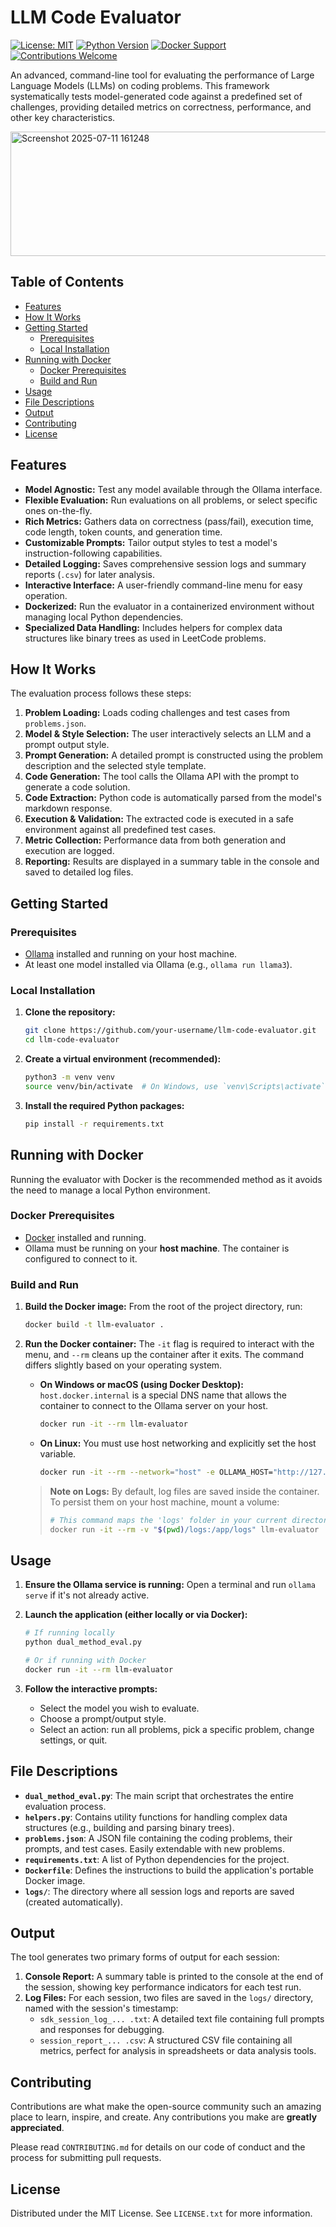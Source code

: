 # LLM Code Evaluator

[![License: MIT](https://img.shields.io/badge/License-MIT-yellow.svg)](https://opensource.org/licenses/MIT)
[![Python Version](https://img.shields.io/badge/python-3.9%2B-blue.svg)](https://www.python.org/downloads/)
[![Docker Support](https://img.shields.io/badge/docker-ready-blue.svg)](https://www.docker.com/)
[![Contributions Welcome](https://img.shields.io/badge/contributions-welcome-brightgreen.svg?style=flat)](./CONTRIBUTING.md)

An advanced, command-line tool for evaluating the performance of Large Language Models (LLMs) on coding problems. This framework systematically tests model-generated code against a predefined set of challenges, providing detailed metrics on correctness, performance, and other key characteristics.

<img width="1680" height="199" alt="Screenshot 2025-07-11 161248" src="https://github.com/user-attachments/assets/41501a2b-f0c4-433a-8822-b38fb738ecd1" /> 

## Table of Contents

- [Features](#features)
- [How It Works](#how-it-works)
- [Getting Started](#getting-started)
  - [Prerequisites](#prerequisites)
  - [Local Installation](#local-installation)
- [Running with Docker](#running-with-docker)
  - [Docker Prerequisites](#docker-prerequisites)
  - [Build and Run](#build-and-run)
- [Usage](#usage)
- [File Descriptions](#file-descriptions)
- [Output](#output)
- [Contributing](#contributing)
- [License](#license)

## Features

*   **Model Agnostic:** Test any model available through the Ollama interface.
*   **Flexible Evaluation:** Run evaluations on all problems, or select specific ones on-the-fly.
*   **Rich Metrics:** Gathers data on correctness (pass/fail), execution time, code length, token counts, and generation time.
*   **Customizable Prompts:** Tailor output styles to test a model's instruction-following capabilities.
*   **Detailed Logging:** Saves comprehensive session logs and summary reports (`.csv`) for later analysis.
*   **Interactive Interface:** A user-friendly command-line menu for easy operation.
*   **Dockerized:** Run the evaluator in a containerized environment without managing local Python dependencies.
*   **Specialized Data Handling:** Includes helpers for complex data structures like binary trees as used in LeetCode problems.

## How It Works

The evaluation process follows these steps:

1.  **Problem Loading:** Loads coding challenges and test cases from `problems.json`.
2.  **Model & Style Selection:** The user interactively selects an LLM and a prompt output style.
3.  **Prompt Generation:** A detailed prompt is constructed using the problem description and the selected style template.
4.  **Code Generation:** The tool calls the Ollama API with the prompt to generate a code solution.
5.  **Code Extraction:** Python code is automatically parsed from the model's markdown response.
6.  **Execution & Validation:** The extracted code is executed in a safe environment against all predefined test cases.
7.  **Metric Collection:** Performance data from both generation and execution are logged.
8.  **Reporting:** Results are displayed in a summary table in the console and saved to detailed log files.

## Getting Started

### Prerequisites

*   [Ollama](https://ollama.ai/) installed and running on your host machine.
*   At least one model installed via Ollama (e.g., `ollama run llama3`).

### Local Installation

1.  **Clone the repository:**
    ```sh
    git clone https://github.com/your-username/llm-code-evaluator.git
    cd llm-code-evaluator
    ```

2.  **Create a virtual environment (recommended):**
    ```sh
    python3 -m venv venv
    source venv/bin/activate  # On Windows, use `venv\Scripts\activate`
    ```

3.  **Install the required Python packages:**
    ```sh
    pip install -r requirements.txt
    ```

## Running with Docker

Running the evaluator with Docker is the recommended method as it avoids the need to manage a local Python environment.

### Docker Prerequisites

*   [Docker](https://www.docker.com/products/docker-desktop/) installed and running.
*   Ollama must be running on your **host machine**. The container is configured to connect to it.

### Build and Run

1.  **Build the Docker image:**
    From the root of the project directory, run:
    ```sh
    docker build -t llm-evaluator .
    ```

2.  **Run the Docker container:**
    The `-it` flag is required to interact with the menu, and `--rm` cleans up the container after it exits. The command differs slightly based on your operating system.

    *   **On Windows or macOS (using Docker Desktop):**
        `host.docker.internal` is a special DNS name that allows the container to connect to the Ollama server on your host.
        ```sh
        docker run -it --rm llm-evaluator
        ```

    *   **On Linux:**
        You must use host networking and explicitly set the host variable.
        ```sh
        docker run -it --rm --network="host" -e OLLAMA_HOST="http://127.0.0.1:11434" llm-evaluator
        ```

    > **Note on Logs:** By default, log files are saved inside the container. To persist them on your host machine, mount a volume:
    > ```sh
    > # This command maps the 'logs' folder in your current directory to the '/app/logs' folder in the container.
    > docker run -it --rm -v "$(pwd)/logs:/app/logs" llm-evaluator
    > ```

## Usage

1.  **Ensure the Ollama service is running:**
    Open a terminal and run `ollama serve` if it's not already active.

2.  **Launch the application (either locally or via Docker):**
    ```sh
    # If running locally
    python dual_method_eval.py

    # Or if running with Docker
    docker run -it --rm llm-evaluator
    ```

3.  **Follow the interactive prompts:**
    *   Select the model you wish to evaluate.
    *   Choose a prompt/output style.
    *   Select an action: run all problems, pick a specific problem, change settings, or quit.

## File Descriptions

*   **`dual_method_eval.py`**: The main script that orchestrates the entire evaluation process.
*   **`helpers.py`**: Contains utility functions for handling complex data structures (e.g., building and parsing binary trees).
*   **`problems.json`**: A JSON file containing the coding problems, their prompts, and test cases. Easily extendable with new problems.
*   **`requirements.txt`**: A list of Python dependencies for the project.
*   **`Dockerfile`**: Defines the instructions to build the application's portable Docker image.
*   **`logs/`**: The directory where all session logs and reports are saved (created automatically).

## Output

The tool generates two primary forms of output for each session:

1.  **Console Report:** A summary table is printed to the console at the end of the session, showing key performance indicators for each test run.
2.  **Log Files:** For each session, two files are saved in the `logs/` directory, named with the session's timestamp:
    *   `sdk_session_log_... .txt`: A detailed text file containing full prompts and responses for debugging.
    *   `session_report_... .csv`: A structured CSV file containing all metrics, perfect for analysis in spreadsheets or data analysis tools.

## Contributing

Contributions are what make the open-source community such an amazing place to learn, inspire, and create. Any contributions you make are **greatly appreciated**.

Please read `CONTRIBUTING.md` for details on our code of conduct and the process for submitting pull requests.

## License

Distributed under the MIT License. See `LICENSE.txt` for more information.
